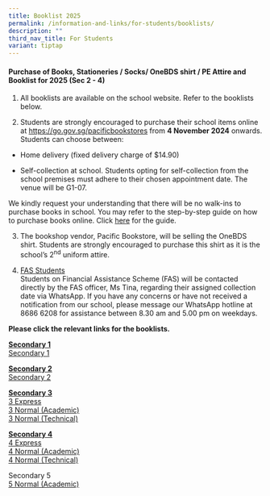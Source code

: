 ```yaml
---
title: Booklist 2025
permalink: /information-and-links/for-students/booklists/
description: ""
third_nav_title: For Students
variant: tiptap
---
```

<h4><strong>Purchase of Books, Stationeries / Socks/ OneBDS shirt / PE Attire and Booklist for 2025 (Sec 2 - 4)</strong></h4>
<ol data-tight="true" class="tight">
<li>
<p>All booklists are available on the school website. Refer to the booklists
below.</p>
</li>
<li>
<p>Students are strongly encouraged to purchase their school items online
at <a href="https://go.gov.sg/pacificbookstores" rel="noopener noreferrer nofollow" target="_blank">https://go.gov.sg/pacificbookstores</a> from <strong>4 November 2024</strong> onwards.
Students can choose between:</p>
</li>
</ol>
<ul data-tight="true" class="tight">
<li>
<p>Home delivery (fixed delivery charge of $14.90)</p>
</li>
<li>
<p>Self-collection at school. Students opting for self-collection from the
school premises must adhere to their chosen appointment date. The venue
will be G1-07.</p>
</li>
</ul>
<p>We kindly request your understanding that there will be no walk-ins to
purchase books in school. You may refer to the step-by-step guide on how
to purchase books online. Click <a href="https://go.gov.sg/pacificbookstoresonlinepurchaseguide" rel="noopener nofollow" target="_blank">here</a> for
the guide.</p>
<ol start="3" data-tight="true" class="tight">
<li>
<p>The bookshop vendor, Pacific Bookstore, will be selling the OneBDS shirt.
Students are strongly encouraged to purchase this shirt as it is the school’s
2<sup>nd</sup> uniform attire.</p>
</li>
<li>
<p><u>FAS Students </u>
<br>Students on Financial Assistance Scheme (FAS) will be contacted directly
by the FAS officer, Ms Tina, regarding their assigned collection date via
WhatsApp. If you have any concerns or have not received a notification
from our school, please message our WhatsApp hotline at 8686 6208 for assistance
between 8.30 am and 5.00 pm on weekdays.</p>
<p></p>
</li>
</ol>
<p><strong>Please click the relevant links for the booklists.</strong>
</p>
<p><strong><u>Secondary 1</u></strong>
<br><a href="/files/Booklist/BSSS_S1_BOOKLIST_FOR_YEAR_2025.pdf" rel="noopener nofollow" target="_blank">Secondary 1</a>
</p>
<p><strong><u>Secondary 2</u></strong> 
<br><a href="/files/Booklist/BSSS_S2_BOOKLIST_FOR_YEAR_2025.pdf" rel="noopener nofollow" target="_blank">Secondary 2</a>
</p>
<p><strong><u>Secondary 3</u></strong> 
<br><a href="/files/Booklist/BSSS_S3__EXP__BOOKLIST_FOR_YEAR_2025.pdf" rel="noopener nofollow" target="_blank">3 Express</a>
<br><a href="/files/Booklist/BSSS_S3__NA__BOOKLIST_FOR_YEAR_2025.pdf" rel="noopener nofollow" target="_blank">3 Normal (Academic)</a>
<br><a href="/files/Booklist/BSSS_S3__NT__BOOKLIST_FOR_YEAR_2025.pdf" rel="noopener nofollow" target="_blank">3 Normal (Technical)</a>
</p>
<p><strong><u>Secondary 4 </u></strong>
<br><a href="/files/Booklist/BSSS_S4__EXP__BOOKLIST_FOR_YEAR_2025.pdf" rel="noopener noreferrer nofollow" target="_blank">4 Express</a>
<br><a href="/files/Booklist/BSSS_S4__NA__BOOKLIST_FOR_YEAR_2025.pdf" rel="noopener noreferrer nofollow" target="_blank">4 Normal (Academic)</a>
<br><a href="/files/Booklist/BSSS_S4__NT__BOOKLIST_FOR_YEAR_2025.pdf" rel="noopener noreferrer nofollow" target="_blank">4 Normal (Technical)</a>
</p>
<p></p>
<p>Secondary 5
<br><a href="/files/Booklist/5_NA.pdf" rel="noopener nofollow" target="_blank">5 Normal (Academic)</a>
</p>
<p></p>